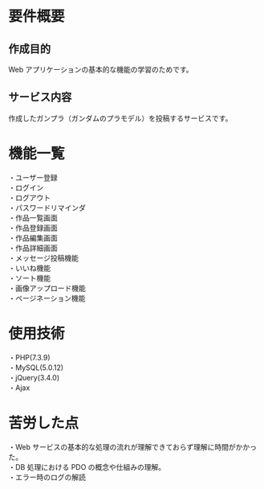 # 要件概要 
## 作成目的
Web アプリケーションの基本的な機能の学習のためです。 

## サービス内容
作成したガンプラ（ガンダムのプラモデル）を投稿するサービスです。 

# 機能一覧
・ユーザー登録  
・ログイン  
・ログアウト  
・パスワードリマインダ  
・作品一覧画面  
・作品登録画面  
・作品編集画面  
・作品詳細画面  
・メッセージ投稿機能  
・いいね機能  
・ソート機能  
・画像アップロード機能  
・ページネーション機能  

# 使用技術

・PHP(7.3.9)  
・MySQL(5.0.12)  
・jQuery(3.4.0)  
・Ajax  

# 苦労した点
・Web サービスの基本的な処理の流れが理解できておらず理解に時間がかかった。  
・DB 処理における PDO の概念や仕組みの理解。  
・エラー時のログの解読  
